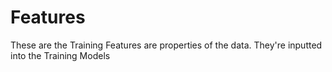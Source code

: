 # Features

These are the Training Features are properties of the data. They're inputted into the Training Models
